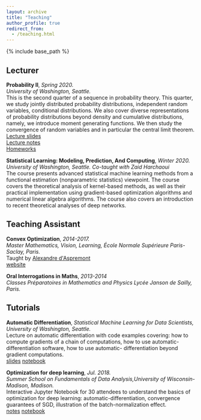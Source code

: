 ```yaml
---
layout: archive
title: "Teaching"
author_profile: true
redirect_from:
  - /teaching.html
---
```


{% include base_path %}

## Lecturer  
**Probability II**,  *Spring 2020.*  
*University of Washington, Seattle.*  
This is the second quarter of a sequence in probability theory. This quarter, we study jointly distributed probability distributions, independent random variables, conditional distributions. We  also cover diverse representations of probability distributions beyond density and cumulative distributions, namely, we introduce moment generating functions. We then study the convergence of random variables and in particular the central limit theorem.  
[Lecture slides](/files/mathstat395_lec1-19.pdf)   
[Lecture notes](/files/mathstat395_lecture_notes_1-6.pdf)   
[Homeworks](/files/mathstat395_homeworks1-4.pdf)    


**Statistical Learning: Modeling, Prediction, And Computing**,  *Winter 2020.*  
*University of Washington, Seattle. Co-taught with Zaid Harchaoui*  
The course presents advanced statistical machine learning methods from a functional estimation (nonparametric statistics) viewpoint. The course covers the theoretical analysis of kernel-based methods, as well as their practical implementation using gradient-based optimization algorithms and numerical linear algebra algorithms. The course also covers an introduction to recent theoretical analyses of deep networks.

## Teaching Assistant  
**Convex Optimization**,  *2014-2017.*   
*Master Mathematics, Vision, Learning, École Normale Supérieure Paris-Saclay, Paris.*  
Taught by [Alexandre d'Aspremont](https://www.di.ens.fr/~aspremon)   
[website](https://www.di.ens.fr/~aspremon/OptConvexeM2.html)  

**Oral Interrogations in Maths**,  *2013-2014*   
*Classes Préparatoires in Mathematics and Physics Lycée Janson de Sailly, Paris.*  

## Tutorials  
**Automatic Differentiation**,
*Statistical Machine Learning for Data Scientists, University of Washington, Seattle.*     
Lecture on automatic differentiation with code examples covering: how to compute gradients of
a chain of computations, how to use automatic-differentiation software, how to use automatic-
differentiation beyond gradient computations.  
[slides](/files/auto_diff_tuto.pdf) 
[notebook](/files/auto_diff_tuto.ipynb)

**Optimization for deep learning**,  *Jul. 2018.*  
*Summer School on Fundamentals of Data Analysis,University of Wisconsin-Madison, Madison.*    
Interactive Jupyter Notebook for 30 attendees to understand the basics of optimization for
deep learning: automatic-differentiation, convergence guarantees of SGD, illustration of the
batch-normalization effect.   
[notes](/files/lab1_optimization_notes.pdf)
[notebook](/files/lab1_optimization_deep_learning.ipynb)
